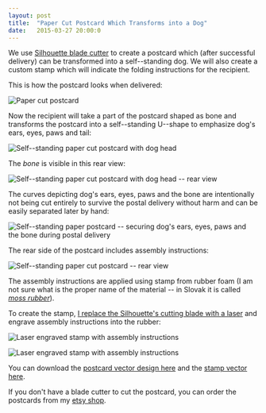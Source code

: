```yaml
---
layout: post
title:  "Paper Cut Postcard Which Transforms into a Dog"
date:   2015-03-27 20:00:0
---
```


We use [Silhouette blade cutter](http://www.silhouetteamerica.com/shop) to create a postcard which (after successful delivery) can be transformed into a self--standing dog.
We will also create a custom stamp which will indicate the folding instructions for the recipient.

This is how the postcard looks when delivered:

![Paper cut postcard]({{site.baseurl}}/images/2015-03-27-postcard/01.jpg "Paper cut postcard")

Now the recipient will take a part of the postcard shaped as bone and transforms the postcard into a self--standing U--shape to emphasize dog's ears, eyes, paws and tail:

![Self--standing paper cut postcard with dog head]({{site.baseurl}}/images/2015-03-27-postcard/02.jpg "Self--standing paper cut postcard with dog head")

The _bone_ is visible in this rear view:

![Self--standing paper cut postcard with dog head -- rear view]({{site.baseurl}}/images/2015-03-27-postcard/03.jpg "Self--standing paper cut postcard with dog head -- rear view")

The curves depicting dog's ears, eyes, paws and the bone are intentionally not being cut entirely to survive the postal delivery without harm and can be easily separated later by hand:

![Self--standing paper postcard -- securing dog's ears, eyes, paws and the bone during postal delivery]({{site.baseurl}}/images/2015-03-27-postcard/03b.jpg "Self--standing paper postcard -- securing dog's ears, eyes, paws and the bone during postal delivery")

The rear side of the postcard includes assembly instructions:

![Self--standing paper cut postcard -- rear view]({{site.baseurl}}/images/2015-03-27-postcard/06.jpg "Self--standing paper cut postcard with dog head -- rear view")

The assembly instructions are applied using stamp from rubber foam (I am not sure what is the proper name of the material -- in Slovak it is called [_moss rubber_](http://www.hobby-kreativ.sk/hobby-kreativ/eshop/40-1-MACHOVA-GUMA)).

To create the stamp, [I replace the Silhouette's cutting blade with a laser](https://petervojtek.github.io/diy/2015/02/22/burning-map-on-plywood-with-silhouette-cutter.html) and engrave assembly instructions into the rubber:

![Laser engraved stamp with assembly instructions]({{site.baseurl}}/images/2015-03-27-postcard/04.jpg "Laser engraved stamp with assembly instructions")

![Laser engraved stamp with assembly instructions]({{site.baseurl}}/images/2015-03-27-postcard/05.jpg "Laser engraved stamp with assembly instructions")

You can download the [postcard vector design here]({{site.baseurl}}/images/2015-03-27-postcard/postcard-cut-ready.svg) and the [stamp vector here]({{site.baseurl}}/images/2015-03-27-postcard/postcard-folding-instructions.svg).

If you don't have a blade cutter to cut the postcard, you can order the postcards from my [etsy shop](https://www.etsy.com/listing/227791931/2-paper-cut-postcards-transformable-into).


